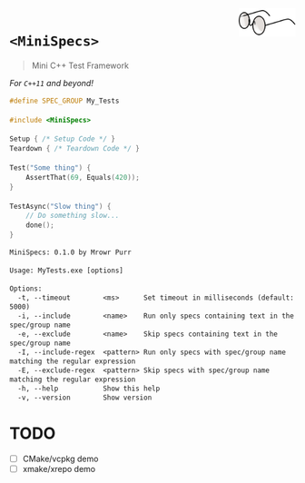 <img src="Resources/Images/eyeglasses-35598_1280.png" align="right" width=100>

# `<MiniSpecs>`

> Mini C++ Test Framework

_For `C++11` and beyond!_

```cpp
#define SPEC_GROUP My_Tests
 
#include <MiniSpecs>
 
Setup { /* Setup Code */ }
Teardown { /* Teardown Code */ }
 
Test("Some thing") {
    AssertThat(69, Equals(420));
}

TestAsync("Slow thing") {
    // Do something slow...
    done();
}
```

```
MiniSpecs: 0.1.0 by Mrowr Purr

Usage: MyTests.exe [options]

Options:
  -t, --timeout        <ms>      Set timeout in milliseconds (default: 5000)
  -i, --include        <name>    Run only specs containing text in the spec/group name
  -e, --exclude        <name>    Skip specs containing text in the spec/group name
  -I, --include-regex  <pattern> Run only specs with spec/group name matching the regular expression
  -E, --exclude-regex  <pattern> Skip specs with spec/group name matching the regular expression
  -h, --help           Show this help
  -v, --version        Show version
```

# TODO

- [ ] CMake/vcpkg demo
- [ ] xmake/xrepo demo